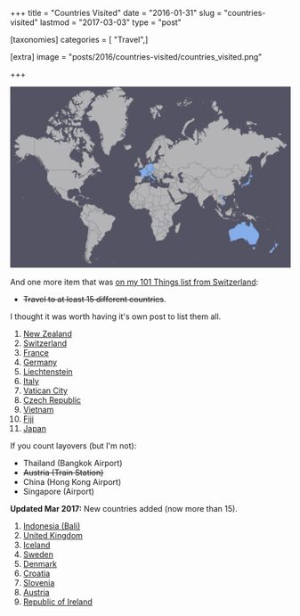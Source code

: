 +++
title = "Countries Visited"
date = "2016-01-31"
slug = "countries-visited"
lastmod = "2017-03-03"
type = "post"

[taxonomies]
categories = [ "Travel",]

[extra]
image = "posts/2016/countries-visited/countries_visited.png"

+++

![countries](countries_visited.png)

And one more item that was [on my 101 Things list from Switzerland](/posts/2016/101-thing-in-1001-days):

* <del>Travel to at least 15 different countries</del>.

I thought it was worth having it's own post to list them all.

1. [New Zealand](/tags/new-zealand)
2. [Switzerland](/tags/switzerland)
3. [France](/tags/france)
4. [Germany](/tags/germany)
5. [Liechtenstein](/tags/liechtenstein)
6. [Italy](/tags/italy)
7. [Vatican City](/tags/vatican-city)
8. [Czech Republic](/tags/czech-republic)
9. [Vietnam](/tags/vietnam)
10. [Fiji](/tags/fiji)
11. [Japan](/tags/japan)

If you count layovers (but I'm not):

* Thailand (Bangkok Airport)
* <del>Austria (Train Station)</del>
* China (Hong Kong Airport)
* Singapore (Airport)

**Updated Mar 2017:** New countries added (now more than 15).

1.  [Indonesia (Bali)](/tags/indonesia)
2.  [United Kingdom](/tags/uk)
3.  [Iceland](/tags/iceland)
4.  [Sweden](/tags/sweden)
5.  [Denmark](/tags/denmark)
6.  [Croatia](/tags/croatia)
7.  [Slovenia](/tags/slovenia)
8.  [Austria](/tags/austria)
9.  [Republic of Ireland](/tags/ireland)